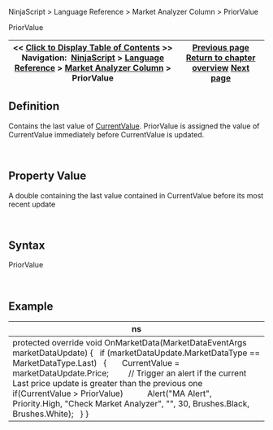 ﻿


NinjaScript \> Language Reference \> Market Analyzer Column \> PriorValue






















PriorValue







| \<\< [Click to Display Table of Contents](priorvalue.md) \>\> **Navigation:**     [NinjaScript](ninjascript-1.md) \> [Language Reference](language_reference_wip-1.md) \> [Market Analyzer Column](market_analyzer_column-1.md) \> PriorValue | [Previous page](onrender2-1.md) [Return to chapter overview](market_analyzer_column-1.md) [Next page](optimization_fitness-1.md) |
| --- | --- |











## Definition


Contains the last value of [CurrentValue](currentvalue-1.md). PriorValue is assigned the value of CurrentValue immediately before CurrentValue is updated.


 


## Property Value


A double containing the last value contained in CurrentValue before its most recent update


 


## Syntax


PriorValue


 


## 


## Example




| ns |
| --- |
| protected override void OnMarketData(MarketDataEventArgs marketDataUpdate) {    if (marketDataUpdate.MarketDataType \=\= MarketDataType.Last)    {        CurrentValue \= marketDataUpdate.Price;          // Trigger an alert if the current Last price update is greater than the previous one        if(CurrentValue \> PriorValue)            Alert("MA Alert", Priority.High, "Check Market Analyzer", "", 30, Brushes.Black, Brushes.White);    } } |









